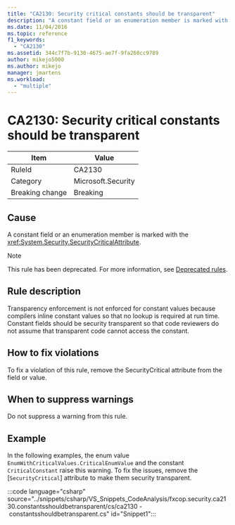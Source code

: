 ```yaml
---
title: "CA2130: Security critical constants should be transparent"
description: "A constant field or an enumeration member is marked with the System.Security.SecurityCriticalAttribute."
ms.date: 11/04/2016
ms.topic: reference
f1_keywords:
  - "CA2130"
ms.assetid: 344c7f7b-9130-4675-ae7f-9fa260cc9789
author: mikejo5000
ms.author: mikejo
manager: jmartens
ms.workload:
  - "multiple"
---
```

# CA2130: Security critical constants should be transparent

|Item|Value|
|-|-|
|RuleId|CA2130|
|Category|Microsoft.Security|
|Breaking change|Breaking|

## Cause
A constant field or an enumeration member is marked with the <xref:System.Security.SecurityCriticalAttribute>.

> [!NOTE]
> This rule has been deprecated. For more information, see [Deprecated rules](fxcop-unported-deprecated-rules.md).

## Rule description
Transparency enforcement is not enforced for constant values because compilers inline constant values so that no lookup is required at run time. Constant fields should be security transparent so that code reviewers do not assume that transparent code cannot access the constant.

## How to fix violations
To fix a violation of this rule, remove the SecurityCritical attribute from the field or value.

## When to suppress warnings
Do not suppress a warning from this rule.

## Example
In the following examples, the enum value `EnumWithCriticalValues.CriticalEnumValue` and the constant `CriticalConstant` raise this warning. To fix the issues, remove the [`SecurityCritical`] attribute to make them security transparent.

:::code language="csharp" source="../snippets/csharp/VS_Snippets_CodeAnalysis/fxcop.security.ca2130.constantsshouldbetransparent/cs/ca2130 - constantsshouldbetransparent.cs" id="Snippet1":::
